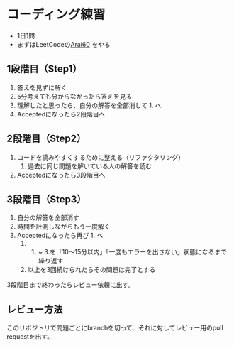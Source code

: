 # コーディング練習

* 1日1問
* まずはLeetCodeの[Arai60](https://leetcode.com/problem-list/xo2bgr0r/) をやる

## 1段階目（Step1）
1. 答えを見ずに解く
2. 5分考えても分からなかったら答えを見る
3. 理解したと思ったら、自分の解答を全部消して 1. へ
4. Acceptedになったら2段階目へ

## 2段階目（Step2）
1. コードを読みやすくするために整える（リファクタリング）
	1. 過去に同じ問題を解いている人の解答を読む
2. Acceptedになったら3段階目へ

## 3段階目（Step3）
1. 自分の解答を全部消す
2. 時間を計測しながらもう一度解く
3. Acceptedになったら再び 1. へ
	1. 1. ~ 3.を「10〜15分以内」「一度もエラーを出さない」状態になるまで繰り返す
	2. 以上を3回続けられたらその問題は完了とする

3段階目まで終わったらレビュー依頼に出す。

## レビュー方法
このリポジトリで問題ごとにbranchを切って、それに対してレビュー用のpull requestを出す。
